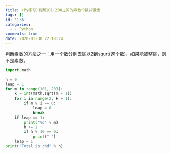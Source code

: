 ```yaml
---
title: (Py练习)判断101-200之间的素数个数并输出
tags: []
id: '136'
categories:
  - - Python
comments: true
date: 2020-01-30 22:18:24
---
```


判断素数的方法之一：用一个数分别去除以2到squrt(这个数)，如果能被整除，则不是素数。

```python
import math

h = 0
leap = 1
for m in range(101, 201):
    k = int(math.sqrt(m + 1))
    for i in range(2, k + 1):
        if m % i == 0:
            leap = 0
            break
    if leap == 1:
        print("%d" % m)
        h += 1
        if h % 10 == 0:
            print(" ")
    leap = 1
print("Total is :%d" % h)
```